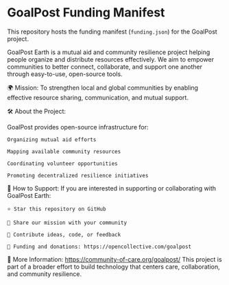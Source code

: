 # GoalPost Funding Manifest

This repository hosts the funding manifest (`funding.json`) for the GoalPost project.

GoalPost Earth is a mutual aid and community resilience project helping people organize and distribute resources effectively.
We aim to empower communities to better connect, collaborate, and support one another through easy-to-use, open-source tools.

🌍 Mission:
To strengthen local and global communities by enabling effective resource sharing, communication, and mutual support.

🛠 About the Project:

GoalPost provides open-source infrastructure for:

    Organizing mutual aid efforts

    Mapping available community resources

    Coordinating volunteer opportunities

    Promoting decentralized resilience initiatives

🤝 How to Support:
If you are interested in supporting or collaborating with GoalPost Earth:

    ⭐ Star this repository on GitHub

    📣 Share our mission with your community

    🤲 Contribute ideas, code, or feedback

    💸 Funding and donations: https://opencollective.com/goalpost

🔗 More Information: https://community-of-care.org/goalpost/
This project is part of a broader effort to build technology that centers care, collaboration, and community resilience.

